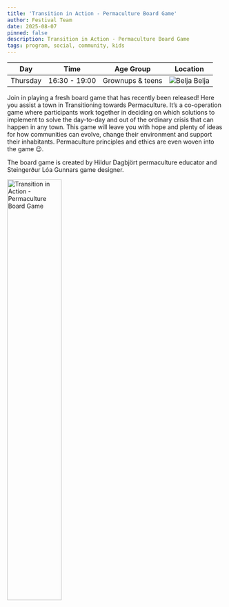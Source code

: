 ```yaml
---
title: 'Transition in Action - Permaculture Board Game'
author: Festival Team
date: 2025-08-07
pinned: false
description: Transition in Action - Permaculture Board Game
tags: program, social, community, kids
---
```


<script>
    import Image from  '$lib/Image.svelte'
</script>

| Day | Time | Age Group | Location |
|---------|-------|--------|---|
| Thursday | 16:30 - 19:00 | Grownups & teens | ![Belja](img/kort/dyr_600px/belja.png) Belja |

Join in playing a fresh board game that has recently been released! Here you assist a town in Transitioning towards Permaculture.  It’s a co-operation game where participants work together in deciding on which solutions to implement to solve the day-to-day and out of the ordinary crisis that can happen in any town.  This game will leave you with hope and plenty of ideas for how communities can evolve, change their environment and support their inhabitants.  Permaculture principles and ethics are even woven into the game 😉.

The board game is created by Hildur Dagbjört permaculture educator and Steingerður Lóa Gunnars game designer.

<Image 
  src='program/social-community/18-transition-in-action-permaculture-boardgame.png'
  caption='Transition in Action - Permaculture Board Game'
  alt='Transition in Action - Permaculture Board Game'
  width='50%'/>
